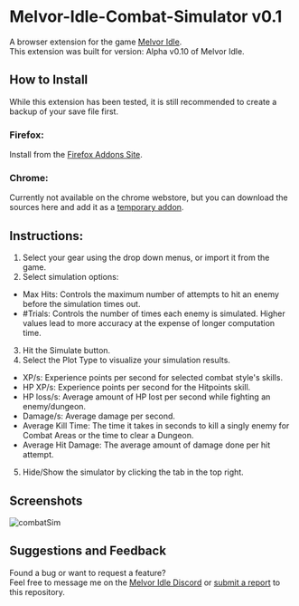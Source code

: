 # Melvor-Idle-Combat-Simulator v0.1
A browser extension for the game [Melvor Idle](http://www.melvoridle.com/).  
This extension was built for version: Alpha v0.10 of Melvor Idle.

## How to Install
While this extension has been tested, it is still recommended to create a backup of your save file first.

### Firefox:
Install from the [Firefox Addons Site](https://addons.mozilla.org/en-US/firefox/addon/melvor-idle-combat-simulator/).

### Chrome:
Currently not available on the chrome webstore, but you can download the sources here and add it as a [temporary addon](https://developer.chrome.com/extensions/getstarted).

## Instructions:
1. Select your gear using the drop down menus, or import it from the game.
2. Select simulation options:
 - Max Hits: Controls the maximum number of attempts to hit an enemy before the simulation times out.
 - #Trials: Controls the number of times each enemy is simulated. Higher values lead to more accuracy at the expense of longer computation time.
3. Hit the Simulate button.
4. Select the Plot Type to visualize your simulation results.
 - XP/s: Experience points per second for selected combat style's skills.
 - HP XP/s: Experience points per second for the Hitpoints skill.
 - HP loss/s: Average amount of HP lost per second while fighting an enemy/dungeon.
 - Damage/s: Average damage per second.
 - Average Kill Time: The time it takes in seconds to kill a singly enemy for Combat Areas or the time to clear a Dungeon.
 - Average Hit Damage: The average amount of damage done per hit attempt.
 5. Hide/Show the simulator by clicking the tab in the top right.

## Screenshots
![combatSim](https://i.imgur.com/lMIQ6kM.png)

## Suggestions and Feedback
Found a bug or want to request a feature?  
Feel free to message me on the [Melvor Idle Discord](https://discord.gg/TWDT7PM) or [submit a report](https://github.com/coolrox95/Melvor-Idle-Combat-Simulator/issues/new) to this repository.
